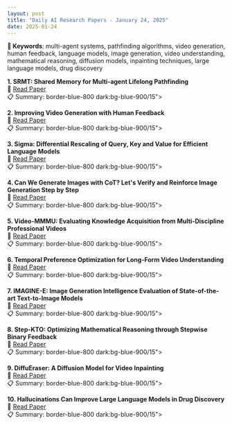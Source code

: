 ```yaml
---
layout: post
title: "Daily AI Research Papers - January 24, 2025"
date: 2025-01-24
---
```


**🔑 Keywords**: multi-agent systems, pathfinding algorithms, video generation, human feedback, language models, image generation, video understanding, mathematical reasoning, diffusion models, inpainting techniques, large language models, drug discovery

**1. SRMT: Shared Memory for Multi-agent Lifelong Pathfinding**  
🔗 [Read Paper](https://huggingface.co/papers/2501.13200)  
📋 Summary: border-blue-800 dark:bg-blue-900/15">

**2. Improving Video Generation with Human Feedback**  
🔗 [Read Paper](https://huggingface.co/papers/2501.13918)  
📋 Summary: border-blue-800 dark:bg-blue-900/15">

**3. Sigma: Differential Rescaling of Query, Key and Value for Efficient
  Language Models**  
🔗 [Read Paper](https://huggingface.co/papers/2501.13629)  
📋 Summary: border-blue-800 dark:bg-blue-900/15">

**4. Can We Generate Images with CoT? Let's Verify and Reinforce Image
  Generation Step by Step**  
🔗 [Read Paper](https://huggingface.co/papers/2501.13926)  
📋 Summary: border-blue-800 dark:bg-blue-900/15">

**5. Video-MMMU: Evaluating Knowledge Acquisition from Multi-Discipline
  Professional Videos**  
🔗 [Read Paper](https://huggingface.co/papers/2501.13826)  
📋 Summary: border-blue-800 dark:bg-blue-900/15">

**6. Temporal Preference Optimization for Long-Form Video Understanding**  
🔗 [Read Paper](https://huggingface.co/papers/2501.13919)  
📋 Summary: border-blue-800 dark:bg-blue-900/15">

**7. IMAGINE-E: Image Generation Intelligence Evaluation of State-of-the-art
  Text-to-Image Models**  
🔗 [Read Paper](https://huggingface.co/papers/2501.13920)  
📋 Summary: border-blue-800 dark:bg-blue-900/15">

**8. Step-KTO: Optimizing Mathematical Reasoning through Stepwise Binary
  Feedback**  
🔗 [Read Paper](https://huggingface.co/papers/2501.10799)  
📋 Summary: border-blue-800 dark:bg-blue-900/15">

**9. DiffuEraser: A Diffusion Model for Video Inpainting**  
🔗 [Read Paper](https://huggingface.co/papers/2501.10018)  
📋 Summary: border-blue-800 dark:bg-blue-900/15">

**10. Hallucinations Can Improve Large Language Models in Drug Discovery**  
🔗 [Read Paper](https://huggingface.co/papers/2501.13824)  
📋 Summary: border-blue-800 dark:bg-blue-900/15">
